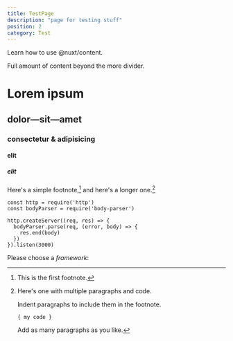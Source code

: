 ```yaml
---
title: TestPage
description: "page for testing stuff"
position: 2
category: Test
---
```


Learn how to use @nuxt/content.

<!--more-->

Full amount of content beyond the more divider.

# Lorem ipsum

## dolor—sit—amet

### consectetur &amp; adipisicing

#### elit

##### elit



Here's a simple footnote,[^1] and here's a longer one.[^bignote]

[^1]: This is the first footnote.

[^bignote]: Here's one with multiple paragraphs and code.

    Indent paragraphs to include them in the footnote.

    `{ my code }`

    Add as many paragraphs as you like.



```js{1,3-5}[server.js]
const http = require('http')
const bodyParser = require('body-parser')

http.createServer((req, res) => {
  bodyParser.parse(req, (error, body) => {
    res.end(body)
  })
}).listen(3000)
```

Please choose a *framework*:

<example-multiselect :options="['Vue', 'React', 'Angular', 'Svelte']"></example-multiselect>

